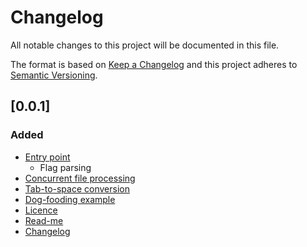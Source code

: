 # Changelog

All notable changes to this project will be documented in this file.

The format is based on [Keep a Changelog](https://keepachangelog.com/)
and this project adheres to [Semantic Versioning](https://semver.org/).

## [0.0.1]

### Added

- [Entry point](./main.go)
  - Flag parsing
- [Concurrent file processing](./fileprocessing.go)
- [Tab-to-space conversion](./tabconverter/tabconverter.go)
- [Dog-fooding example](dogfooding.ps1)
- [Licence](LICENCE)
- [Read-me](README.md)
- [Changelog](#changelog)
